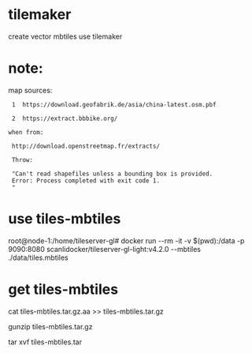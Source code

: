 # tilemaker
create vector mbtiles use tilemaker
# note:
   map sources:
   
     1  https://download.geofabrik.de/asia/china-latest.osm.pbf
     
     2  https://extract.bbbike.org/
     
    when from:
    
     http://download.openstreetmap.fr/extracts/
     
     Throw:
     
     "Can't read shapefiles unless a bounding box is provided.
     Error: Process completed with exit code 1.
     "
# use tiles-mbtiles
root@node-1:/home/tileserver-gl# docker run --rm -it -v $(pwd):/data -p 9090:8080 scanlidocker/tileserver-gl-light:v4.2.0 --mbtiles ./data/tiles.mbtiles

# get tiles-mbtiles
cat tiles-mbtiles.tar.gz.aa >> tiles-mbtiles.tar.gz

gunzip tiles-mbtiles.tar.gz

tar xvf tiles-mbtiles.tar
